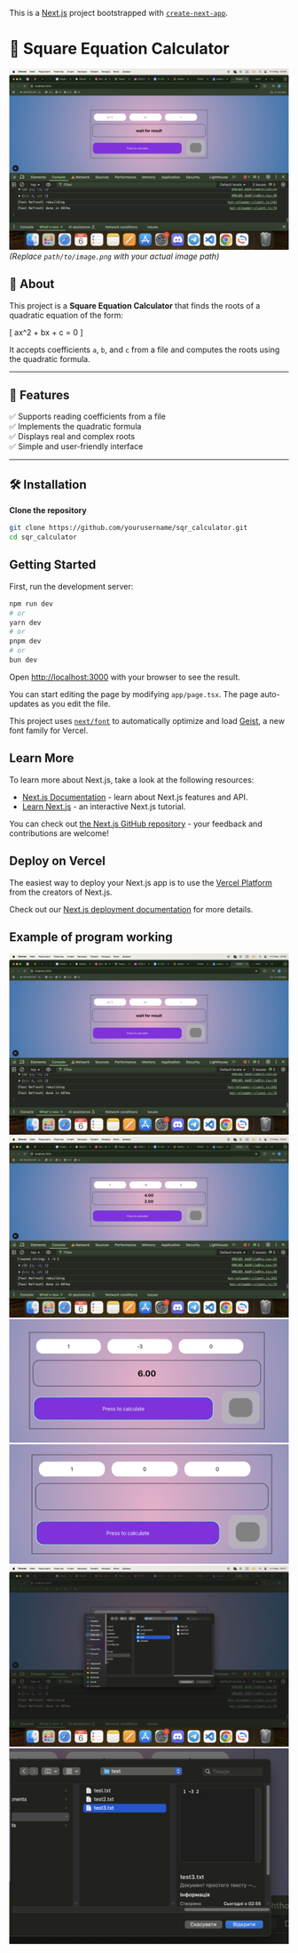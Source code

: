 This is a [Next.js](https://nextjs.org) project bootstrapped with [`create-next-app`](https://nextjs.org/docs/app/api-reference/cli/create-next-app).

# 📐 Square Equation Calculator

![Square Equation Solver](public/img_README/1.png)  
_(Replace `path/to/image.png` with your actual image path)_

## 📖 About

This project is a **Square Equation Calculator** that finds the roots of a quadratic equation of the form:

\[
ax^2 + bx + c = 0
\]

It accepts coefficients `a`, `b`, and `c` from a file and computes the roots using the quadratic formula.

---

## 🚀 Features

✅ Supports reading coefficients from a file  
✅ Implements the quadratic formula  
✅ Displays real and complex roots  
✅ Simple and user-friendly interface

---

## 🛠 Installation

**Clone the repository**

```sh
git clone https://github.com/yourusername/sqr_calculator.git
cd sqr_calculator
```

## Getting Started

First, run the development server:

```bash
npm run dev
# or
yarn dev
# or
pnpm dev
# or
bun dev
```

Open [http://localhost:3000](http://localhost:3000) with your browser to see the result.

You can start editing the page by modifying `app/page.tsx`. The page auto-updates as you edit the file.

This project uses [`next/font`](https://nextjs.org/docs/app/building-your-application/optimizing/fonts) to automatically optimize and load [Geist](https://vercel.com/font), a new font family for Vercel.

## Learn More

To learn more about Next.js, take a look at the following resources:

- [Next.js Documentation](https://nextjs.org/docs) - learn about Next.js features and API.
- [Learn Next.js](https://nextjs.org/learn) - an interactive Next.js tutorial.

You can check out [the Next.js GitHub repository](https://github.com/vercel/next.js) - your feedback and contributions are welcome!

## Deploy on Vercel

The easiest way to deploy your Next.js app is to use the [Vercel Platform](https://vercel.com/new?utm_medium=default-template&filter=next.js&utm_source=create-next-app&utm_campaign=create-next-app-readme) from the creators of Next.js.

Check out our [Next.js deployment documentation](https://nextjs.org/docs/app/building-your-application/deploying) for more details.

## Example of program working

![](public/img_README/1.png)
![](public/img_README/2.png)
![](public/img_README/3.png)
![](public/img_README/4.png)
![](public/img_README/5.png)
![](public/img_README/6.png)
